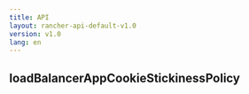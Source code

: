 ```yaml
---
title: API
layout: rancher-api-default-v1.0
version: v1.0
lang: en
---
```


## loadBalancerAppCookieStickinessPolicy





